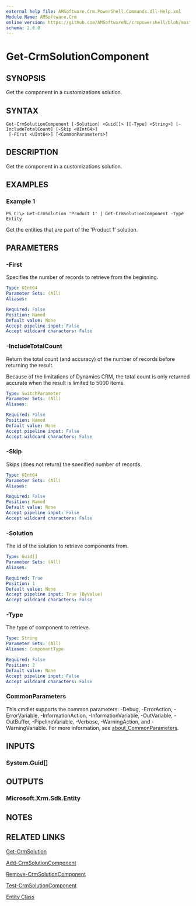 ```yaml
---
external help file: AMSoftware.Crm.PowerShell.Commands.dll-Help.xml
Module Name: AMSoftware.Crm
online version: https://github.com/AMSoftwareNL/crmpowershell/blob/master/docs/Get-CrmSolutionComponent.md
schema: 2.0.0
---
```


# Get-CrmSolutionComponent

## SYNOPSIS
Get the component in a customizations solution.

## SYNTAX

```
Get-CrmSolutionComponent [-Solution] <Guid[]> [[-Type] <String>] [-IncludeTotalCount] [-Skip <UInt64>]
 [-First <UInt64>] [<CommonParameters>]
```

## DESCRIPTION
Get the component in a customizations solution.

## EXAMPLES

### Example 1
```
PS C:\> Get-CrmSolution 'Product 1' | Get-CrmSolutionComponent -Type Entity
```

Get the entities that are part of the 'Product 1' solution.

## PARAMETERS

### -First
Specifies the number of records to retrieve from the beginning.

```yaml
Type: UInt64
Parameter Sets: (All)
Aliases:

Required: False
Position: Named
Default value: None
Accept pipeline input: False
Accept wildcard characters: False
```

### -IncludeTotalCount
Return the total count (and accuracy) of the number of records before returning the result.

Because of the limitations of Dynamics CRM, the total count is only returned accurate when the result is limited to 5000 items.

```yaml
Type: SwitchParameter
Parameter Sets: (All)
Aliases:

Required: False
Position: Named
Default value: None
Accept pipeline input: False
Accept wildcard characters: False
```

### -Skip
Skips (does not return) the specified number of records.

```yaml
Type: UInt64
Parameter Sets: (All)
Aliases:

Required: False
Position: Named
Default value: None
Accept pipeline input: False
Accept wildcard characters: False
```

### -Solution
The id of the solution to retrieve components from.

```yaml
Type: Guid[]
Parameter Sets: (All)
Aliases:

Required: True
Position: 1
Default value: None
Accept pipeline input: True (ByValue)
Accept wildcard characters: False
```

### -Type
The type of component to retrieve. 

```yaml
Type: String
Parameter Sets: (All)
Aliases: ComponentType

Required: False
Position: 2
Default value: None
Accept pipeline input: False
Accept wildcard characters: False
```

### CommonParameters
This cmdlet supports the common parameters: -Debug, -ErrorAction, -ErrorVariable, -InformationAction, -InformationVariable, -OutVariable, -OutBuffer, -PipelineVariable, -Verbose, -WarningAction, and -WarningVariable. For more information, see [about_CommonParameters](http://go.microsoft.com/fwlink/?LinkID=113216).

## INPUTS

### System.Guid[]
## OUTPUTS

### Microsoft.Xrm.Sdk.Entity
## NOTES

## RELATED LINKS

[Get-CrmSolution](Get-CrmSolution.md)

[Add-CrmSolutionComponent](Add-CrmSolutionComponent.md)

[Remove-CrmSolutionComponent](Remove-CrmSolutionComponent.md)

[Test-CrmSolutionComponent](Test-CrmSolutionComponent.md)

[Entity Class](https://msdn.microsoft.com/library/microsoft.xrm.sdk.entity.aspx)
